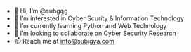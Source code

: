 - 👋 Hi, I’m @subgqg
- 👀 I’m interested in Cyber Scurity & Information Technology
- 🌱 I’m currently learning Python and Web Technology
- 💞️ I’m looking to collaborate on Cyber Security Research
- 📫 Reach me at info@subigya.com

<!---
subgqg/subgqg is a ✨ special ✨ repository because its `README.md` (this file) appears on your GitHub profile.
You can click the Preview link to take a look at your changes.
--->
